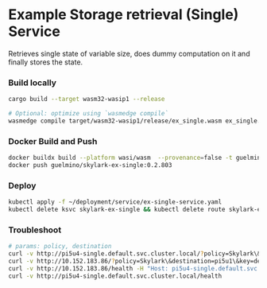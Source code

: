 # Example Storage retrieval (Single) Service
Retrieves single state of variable size, does dummy computation on it and finally stores the state.

### Build locally
```bash
cargo build --target wasm32-wasip1 --release

# Optional: optimize using `wasmedge compile`
wasmedge compile target/wasm32-wasip1/release/ex_single.wasm ex_single.wasm
```

### Docker Build and Push
```bash
docker buildx build --platform wasi/wasm  --provenance=false -t guelmino/skylark-ex-single:0.2.803 .
docker push guelmino/skylark-ex-single:0.2.803
```
### Deploy
```bash
kubectl apply -f ~/deployment/service/ex-single-service.yaml
kubectl delete ksvc skylark-ex-single && kubectl delete route skylark-ex-single && kubectl delete configuration skylark-ex-single && kubectl delete svc skylark-ex-single

```
### Troubleshoot
```bash
# params: policy, destination
curl -v http://pi5u4-single.default.svc.cluster.local/?policy=Skylark\&destination=pi5u1\&key=debugchain\:pi5u4-single
curl -v http://10.152.183.86/?policy=Skylark\&destination=pi5u1\&key=debugchain\:pi5u4-single -H "Host: pi5u4-single.default.svc.cluster.local"
curl -v http://10.152.183.86/health -H "Host: pi5u4-single.default.svc.cluster.local"
curl -v http://pi5u4-single.default.svc.cluster.local/health
```


